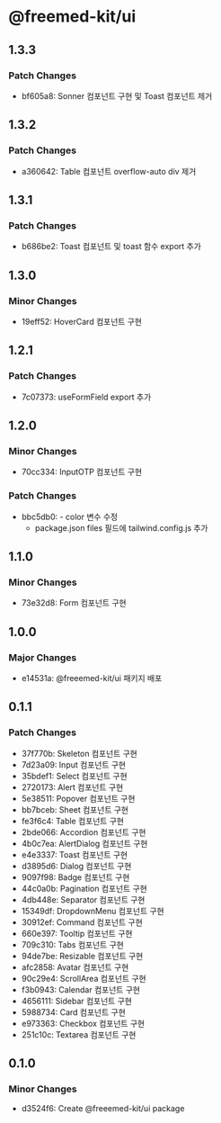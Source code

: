 # @freemed-kit/ui

## 1.3.3

### Patch Changes

- bf605a8: Sonner 컴포넌트 구현 및 Toast 컴포넌트 제거

## 1.3.2

### Patch Changes

- a360642: Table 컴포넌트 overflow-auto div 제거

## 1.3.1

### Patch Changes

- b686be2: Toast 컴포넌트 및 toast 함수 export 추가

## 1.3.0

### Minor Changes

- 19eff52: HoverCard 컴포넌트 구현

## 1.2.1

### Patch Changes

- 7c07373: useFormField export 추가

## 1.2.0

### Minor Changes

- 70cc334: InputOTP 컴포넌트 구현

### Patch Changes

- bbc5db0: - color 변수 수정
  - package.json files 필드에 tailwind.config.js 추가

## 1.1.0

### Minor Changes

- 73e32d8: Form 컴포넌트 구현

## 1.0.0

### Major Changes

- e14531a: @freeemed-kit/ui 패키지 배포

## 0.1.1

### Patch Changes

- 37f770b: Skeleton 컴포넌트 구현
- 7d23a09: Input 컴포넌트 구현
- 35bdef1: Select 컴포넌트 구현
- 2720173: Alert 컴포넌트 구현
- 5e38511: Popover 컴포넌트 구현
- bb7bceb: Sheet 컴포넌트 구현
- fe3f6c4: Table 컴포넌트 구현
- 2bde066: Accordion 컴포넌트 구현
- 4b0c7ea: AlertDialog 컴포넌트 구현
- e4e3337: Toast 컴포넌트 구현
- d3895d6: Dialog 컴포넌트 구현
- 9097f98: Badge 컴포넌트 구현
- 44c0a0b: Pagination 컴포넌트 구현
- 4db448e: Separator 컴포넌트 구현
- 15349df: DropdownMenu 컴포넌트 구현
- 30912ef: Command 컴포넌트 구현
- 660e397: Tooltip 컴포넌트 구현
- 709c310: Tabs 컴포넌트 구현
- 94de7be: Resizable 컴포넌트 구현
- afc2858: Avatar 컴포넌트 구현
- 90c29e4: ScrollArea 컴포넌트 구현
- f3b0943: Calendar 컴포넌트 구현
- 4656111: Sidebar 컴포넌트 구현
- 5988734: Card 컴포넌트 구현
- e973363: Checkbox 컴포넌트 구현
- 251c10c: Textarea 컴포넌트 구현

## 0.1.0

### Minor Changes

- d3524f6: Create @freeemed-kit/ui package

